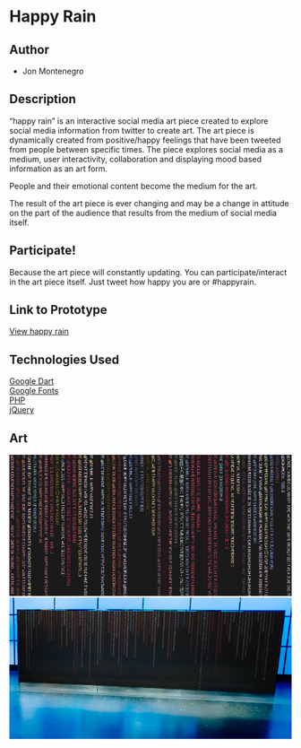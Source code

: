 # Happy Rain

## Author
- Jon Montenegro

## Description
“happy rain” is an interactive social media art piece created to explore social media information from twitter to create art. The art piece is dynamically created from positive/happy feelings that have been tweeted from people between specific times. The piece explores social media as a medium, user interactivity, collaboration and displaying mood based information as an art form.

People and their emotional content become the medium for the art.

The result of the art piece is ever changing and may be a change in attitude on the part of the audience that results from the medium of social media itself.

## Participate!
Because the art piece will constantly updating. You can participate/interact in the art piece itself.
Just tweet how happy you are or #happyrain.

## Link to Prototype
<!-- NOTE: If your project lives online you can add one or more links here. Make sure you have a stable version of your project running before linking it. -->

[View happy rain](http://jonmontenegro.com/Google-DevArt/happy-rain "Google DevArt - happy rain")

<!-- NOTE: Wrap your code blocks or any code citation by using ``` like the example below.
```
function test() {
   console.log("Printing a test");
}
```
Links to External Libraries
NOTE: You can also use this space to link to external libraries or Github repositories you used on your project.
 -->
## Technologies Used
[Google Dart](https://www.dartlang.org/ "Google Dart")<br />
[Google Fonts](https://www.google.com/fonts "Google Fonts")<br />
[PHP](http://php.net/ "php")<br />
[jQuery](http://jquery.com/ "jquery")<br />



## Art
![Example Image](project_images/cover.jpg "happy rain")
![Example Image](project_images/demo.jpg "proposal")





<!-- https://www.youtube.com/watch?v=30yGOxJJ2PQ -->

